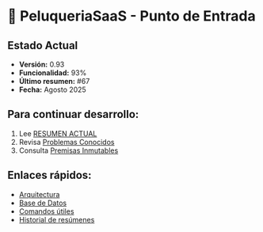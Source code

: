 # 🚀 PeluqueriaSaaS - Punto de Entrada

## Estado Actual
- **Versión:** 0.93
- **Funcionalidad:** 93%
- **Último resumen:** #67
- **Fecha:** Agosto 2025

## Para continuar desarrollo:
1. Lee [RESUMEN ACTUAL](./resumenes/RESUMEN_067_MAESTRO.md)
2. Revisa [Problemas Conocidos](./desarrollo/PROBLEMAS_CONOCIDOS.md)
3. Consulta [Premisas Inmutables](./arquitectura/PREMISAS_INMUTABLES.md)

## Enlaces rápidos:
- [Arquitectura](./arquitectura/)
- [Base de Datos](./base-datos/)
- [Comandos útiles](./desarrollo/COMANDOS_UTILES.md)
- [Historial de resúmenes](./resumenes/historico/)